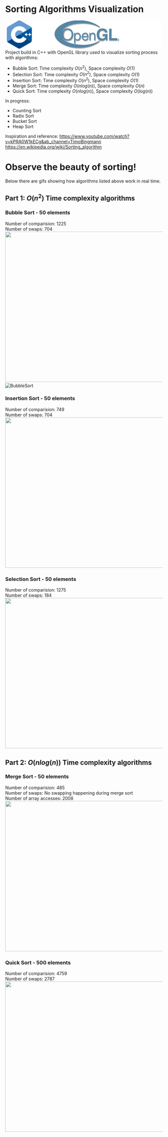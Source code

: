 # Sorting Algorithms Visualization

![C++](img/tech.png)  
Project build in C++ with OpenGL library used to visualize sorting process with algorithms:

- Bubble Sort: Time complexity $O(n^2)$, Space complexity $O(1)$
- Selection Sort: Time complexity $O(n^2)$, Space complexity $O(1)$
- Insertion Sort: Time complexity $O(n^2)$, Space complexity $O(1)$
- Merge Sort: Time complexity $O(nlog(n))$, Space complexity $O(n)$
- Quick Sort: Time complexity $O(nlog(n))$, Space complexity $O(log(n))$

In progress:

- Counting Sort
- Radix Sort
- Bucket Sort
- Heap Sort

Inspiration and reference:
<https://www.youtube.com/watch?v=kPRA0W1kECg&ab_channel=TimoBingmann>  
<https://en.wikipedia.org/wiki/Sorting_algorithm>

# Observe the beauty of sorting!
Below there are gifs showing how algorithms listed above work in real time.

## Part 1: $O(n^2)$ Time complexity algorithms
### Bubble Sort - 50 elements
Number of comparision: 1225   
Number of swaps: 704   
<img src="results/bubbleSort.gif" width="640" height="480">
![BubbleSort](results/bubbleSort.gif)


### Insertion Sort - 50 elements
Number of comparision: 749   
Number of swaps: 704   
<img src="results/insertionSort.gif" width="640" height="480">


### Selection Sort - 50 elements
Number of comparision: 1275   
Number of swaps: 184   
<img src="results/selectionSort.gif" width="640" height="480">

## Part 2: $O(nlog(n))$ Time complexity algorithms
### Merge Sort - 50 elements
Number of comparision: 485   
Number of swaps: No swapping happening during merge sort      
Number of array accesses: 2008   
<img src="results/mergeSort.gif" width="640" height="480">


### Quick Sort - 500 elements
Number of comparision: 4759   
Number of swaps: 2787  
<img src="results/quickSort.gif" width="640" height="480">
 

